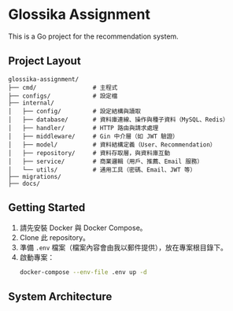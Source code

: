 # Glossika Assignment

This is a Go project for the recommendation system.

## Project Layout

```
glossika-assignment/
├── cmd/                # 主程式
├── configs/            # 設定檔
├── internal/
│   ├── config/         # 設定結構與讀取
│   ├── database/       # 資料庫連線、操作與種子資料（MySQL、Redis）
│   ├── handler/        # HTTP 路由與請求處理
│   ├── middleware/     # Gin 中介層（如 JWT 驗證）
│   ├── model/          # 資料結構定義（User、Recommendation）
│   ├── repository/     # 資料存取層，與資料庫互動
│   ├── service/        # 商業邏輯（用戶、推薦、Email 服務）
│   └── utils/          # 通用工具（密碼、Email、JWT 等）
├── migrations/
├── docs/
```

## Getting Started

1. 請先安裝 Docker 與 Docker Compose。
2. Clone 此 repository。
3. 準備 `.env` 檔案（檔案內容會由我以郵件提供），放在專案根目錄下。
4. 啟動專案：
   ```bash
   docker-compose --env-file .env up -d
   ```

## System Architecture